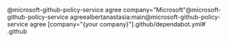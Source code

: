 @microsoft-github-policy-service agree company="Microsoft"@microsoft-github-policy-service agreealbertanastasia:main@microsoft-github-policy-service agree [company="{your company}"].github/dependabot.yml# .github
